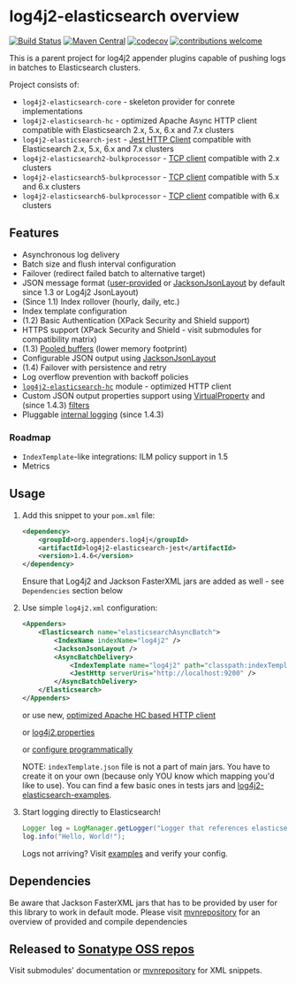 # log4j2-elasticsearch overview

[![Build Status](https://travis-ci.org/dwyl/learn-travis.svg?branch=master)](https://travis-ci.org/rfoltyns/log4j2-elasticsearch)
[![Maven Central](https://maven-badges.herokuapp.com/maven-central/org.appenders.log4j/parent/badge.svg)](https://maven-badges.herokuapp.com/maven-central/org.appenders.log4j/parent)
[![codecov](https://codecov.io/gh/rfoltyns/log4j2-elasticsearch/branch/master/graph/badge.svg)](https://codecov.io/gh/rfoltyns/log4j2-elasticsearch)
[![contributions welcome](https://img.shields.io/badge/contributions-welcome-brightgreen.svg?style=flat)](https://github.com/rfoltyns/log4j2-elasticsearch)

This is a parent project for log4j2 appender plugins capable of pushing logs in batches to Elasticsearch clusters.

Project consists of:
* `log4j2-elasticsearch-core` - skeleton provider for conrete implementations
* `log4j2-elasticsearch-hc` - optimized Apache Async HTTP client compatible with Elasticsearch 2.x, 5.x, 6.x and 7.x clusters
* `log4j2-elasticsearch-jest` - [Jest HTTP Client](https://github.com/searchbox-io/Jest) compatible with Elasticsearch 2.x, 5.x, 6.x and 7.x clusters
* `log4j2-elasticsearch2-bulkprocessor` - [TCP client](https://www.elastic.co/guide/en/elasticsearch/client/java-api/2.4/java-docs-bulk-processor.html) compatible with 2.x clusters
* `log4j2-elasticsearch5-bulkprocessor` - [TCP client](https://www.elastic.co/guide/en/elasticsearch/client/java-api/5.6/java-docs-bulk-processor.html) compatible with 5.x and 6.x clusters
* `log4j2-elasticsearch6-bulkprocessor` - [TCP client](https://www.elastic.co/guide/en/elasticsearch/client/java-api/6.2/java-docs-bulk-processor.html) compatible with 6.x clusters

## Features

* Asynchronous log delivery
* Batch size and flush interval configuration
* Failover (redirect failed batch to alternative target)
* JSON message format ([user-provided](https://github.com/rfoltyns/log4j2-elasticsearch/blob/master/log4j2-elasticsearch-jest/src/test/java/org/appenders/log4j2/elasticsearch/jest/smoke/CustomMessageFactoryTest.java) or [JacksonJsonLayout](log4j2-elasticsearch-core#jacksonjsonlayout) by default since 1.3 or Log4j2 JsonLayout)
* (Since 1.1) Index rollover (hourly, daily, etc.)
* Index template configuration
* (1.2) Basic Authentication (XPack Security and Shield support)
* HTTPS support (XPack Security and Shield - visit submodules for compatibility matrix)
* (1.3) [Pooled buffers](log4j2-elasticsearch-core#object-pooling) (lower memory footprint)
* Configurable JSON output using [JacksonJsonLayout](log4j2-elasticsearch-core#jacksonjsonlayout)
* (1.4) Failover with persistence and retry
* Log overflow prevention with backoff policies
* [`log4j2-elasticsearch-hc`](https://github.com/rfoltyns/log4j2-elasticsearch/blob/master/log4j2-elasticsearch-hc) module - optimized HTTP client
* Custom JSON output properties support using [VirtualProperty](https://github.com/rfoltyns/log4j2-elasticsearch/tree/master/log4j2-elasticsearch-core#virtual-properties) and (since 1.4.3) [filters](https://github.com/rfoltyns/log4j2-elasticsearch/tree/master/log4j2-elasticsearch-core#virtual-property-filters)
* Pluggable [internal logging](https://github.com/rfoltyns/log4j2-elasticsearch/blob/master/log4j2-elasticsearch-core/src/main/java/org/appenders/core/logging/InternalLogging.java) (since 1.4.3)

### Roadmap

* `IndexTemplate`-like integrations: ILM policy support in 1.5
* Metrics

## Usage

1. Add this snippet to your `pom.xml` file:
    ```xml
    <dependency>
        <groupId>org.appenders.log4j</groupId>
        <artifactId>log4j2-elasticsearch-jest</artifactId>
        <version>1.4.6</version>
    </dependency>
    ```

    Ensure that Log4j2 and Jackson FasterXML jars are added as well - see `Dependencies` section below

2. Use simple `log4j2.xml` configuration:
    ```xml
    <Appenders>
        <Elasticsearch name="elasticsearchAsyncBatch">
            <IndexName indexName="log4j2" />
            <JacksonJsonLayout />
            <AsyncBatchDelivery>
                <IndexTemplate name="log4j2" path="classpath:indexTemplate.json" />
                <JestHttp serverUris="http://localhost:9200" />
            </AsyncBatchDelivery>
        </Elasticsearch>
    </Appenders>
    ```

    or use new, [optimized Apache HC based HTTP client](https://github.com/rfoltyns/log4j2-elasticsearch/blob/master/log4j2-elasticsearch-hc)

    or [log4j2.properties](https://github.com/rfoltyns/log4j2-elasticsearch/blob/master/log4j2-elasticsearch-hc/src/test/resources/log4j2.properties)

    or [configure programmatically](https://github.com/rfoltyns/log4j2-elasticsearch/blob/master/log4j2-elasticsearch-hc/src/test/java/org/appenders/log4j2/elasticsearch/hc/smoke/SmokeTest.java)

    NOTE: `indexTemplate.json` file is not a part of main jars. You have to create it on your own (because only YOU know which mapping you'd like to use). You can find a few basic ones in tests jars and [log4j2-elasticsearch-examples](https://github.com/rfoltyns/log4j2-elasticsearch-examples).

3. Start logging directly to Elasticsearch!
    ```java
    Logger log = LogManager.getLogger("Logger that references elasticsearchAsyncBatch")
    log.info("Hello, World!");
    ```

    Logs not arriving? Visit [examples](https://github.com/rfoltyns/log4j2-elasticsearch-examples) and verify your config.

## Dependencies

Be aware that Jackson FasterXML jars that has to be provided by user for this library to work in default mode.
Please visit [mvnrepository](https://mvnrepository.com/artifact/org.appenders.log4j) for an overview of provided and compile dependencies

## Released to [Sonatype OSS repos](https://oss.sonatype.org/content/repositories/releases/org/appenders/log4j/)
Visit submodules' documentation or [mvnrepository](https://mvnrepository.com/artifact/org.appenders.log4j) for XML snippets.
